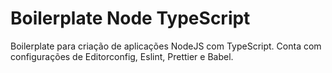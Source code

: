 # Boilerplate Node TypeScript

Boilerplate para criação de aplicações NodeJS com TypeScript. Conta com configurações de Editorconfig, Eslint, Prettier e Babel.

